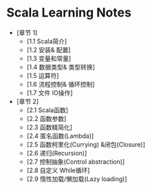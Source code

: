 # Scala Learning Notes

* [章节 1]
    * [1.1 Scala简介]
    * [1.2 安装& 配置]
    * [1.3 变量和常量]
    * [1.4 数据类型& 类型转换]
    * [1.5 运算符]
    * [1.6 流程控制& 循环控制]
    * [1.7 文件 IO操作]
* [章节 2]
    * [2.1 Scala函数]
    * [2.2 函数参数]
    * [2.3 函数精简化]
    * [2.4 匿名函数(Lambda)]
    * [2.5 函数柯里化(Currying) &闭包(Closure)]
    * [2.6 递归(Recursion)]
    * [2.7 控制抽象(Control abstraction)]
    * [2.8 自定义 While循环]
    * [2.9 惰性加载/懒加载(Lazy loading)]
    